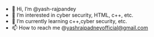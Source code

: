 - 👋 Hi, I’m @yash-rajpandey
- 👀 I’m interested in cyber security, HTML, c++, etc.
- 🌱 I’m currently learning c++,cyber security, etc.
- 📫 How to reach me @yashrajpadneyofficial@gmail.com

<!---
yash-rajpandey/yash-rajpandey is a ✨ special ✨ repository because its `README.md` (this file) appears on your GitHub profile.
You can click the Preview link to take a look at your changes.
--->
